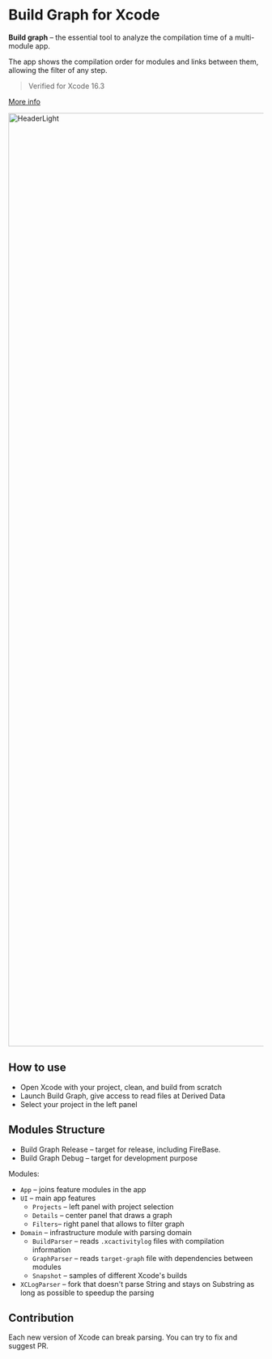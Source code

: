 # Build Graph for Xcode

**Build graph** – the essential tool to analyze the compilation time of a multi-module app.

The app shows the compilation order for modules and links between them, allowing the filter of any step. 

> Verified for Xcode 16.3

[More info](https://rubanov.dev/build-graph/)

<img width="1844" alt="HeaderLight" src="https://github.com/user-attachments/assets/fdf2d818-0e77-4660-9caa-5a27aa746ec2" />

## How to use
- Open Xcode with your project, clean, and build from scratch
- Launch Build Graph, give access to read files at Derived Data
- Select your project in the left panel

## Modules Structure
- Build Graph Release – target for release, including FireBase.
- Build Graph Debug – target for development purpose

Modules:
- `App` – joins feature modules in the app
- `UI` – main app features
  - `Projects` – left panel with project selection
  - `Details` – center panel that draws a graph
  - `Filters`– right panel that allows to filter graph
- `Domain` – infrastructure module with parsing domain
  - `BuildParser` – reads `.xcactivitylog` files with compilation information
  - `GraphParser` – reads `target-graph` file with dependencies between modules
  - `Snapshot` – samples of different Xcode's builds
- `XCLogParser` – fork that doesn't parse String and stays on Substring as long as possible to speedup the parsing 

## Contribution
Each new version of Xcode can break parsing. You can try to fix and suggest PR.
